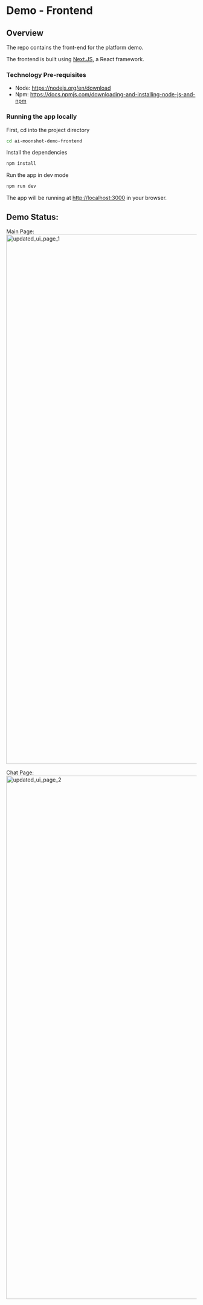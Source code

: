 
# Demo - Frontend

## Overview
The repo contains the front-end for the platform demo. 

The frontend is built using [Next.JS](https://nextjs.org/), a React framework.

### Technology Pre-requisites
- Node: https://nodejs.org/en/download
- Npm: https://docs.npmjs.com/downloading-and-installing-node-js-and-npm


### Running the app locally
First, cd into the project directory
``` bash
cd ai-moonshot-demo-frontend 
```

Install the dependencies
``` bash 
npm install 
```

Run the app in dev mode
```bash 
npm run dev
```

The app will be running at [http://localhost:3000](http://localhost:3000) in your browser.

## Demo Status:
Main Page: <img width="1398" alt="updated_ui_page_1" src="https://github.com/rashansmith/ai-moonshot-demo-frontend/assets/6632748/9a52d0c9-666e-43d8-ac49-2bbe4ed8ef40">

Chat Page: <img width="1382" alt="updated_ui_page_2" src="https://github.com/rashansmith/ai-moonshot-demo-frontend/assets/6632748/3379a53d-40c3-40aa-a245-2013e12c6cea">


